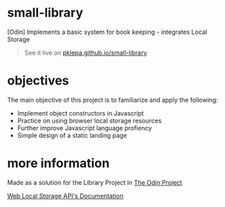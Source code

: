 # small-library
[Odin] Implements a basic system for book keeping - integrates Local Storage

> See it live on [pklepa.github.io/small-library](https://pklepa.github.io/small-library/)

# objectives
The main objective of this project is to familiarize and apply the following:
- Implement object constructors in Javascript
- Practice on using browser local storage resources
- Further improve Javascript language profiency
- Simple design of a static landing page

# more information
Made as a solution for the Library Project in [The Odin Project](https://www.theodinproject.com/courses/javascript/lessons/library)

[Web Local Storage API's Documentation](https://developer.mozilla.org/en-US/docs/Web/API/Web_Storage_API/Using_the_Web_Storage_API)
